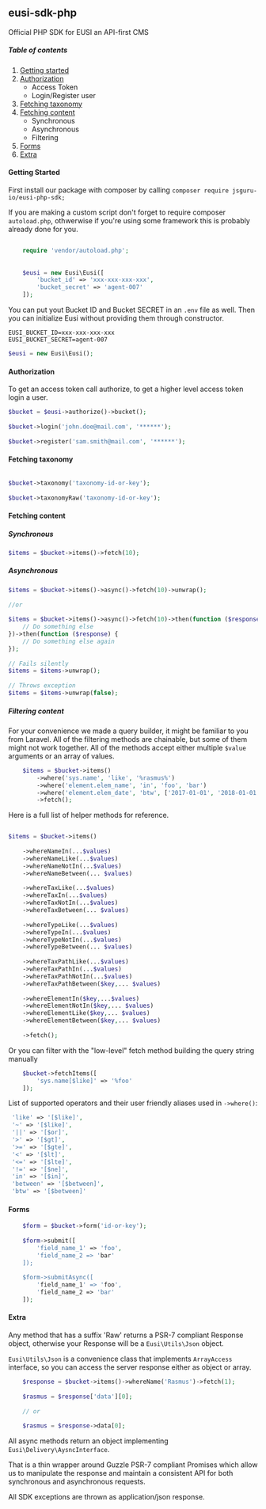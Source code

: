 ## eusi-sdk-php
Official PHP SDK for EUSI an API-first CMS

##### Table of contents
1. [Getting started](#getting-started)
2. [Authorization](#authorization)
    * Access Token
    * Login/Register user
3. [Fetching taxonomy](#fetching-taxonomy)
4. [Fetching content](#fetching-content)
    * Synchronous
    * Asynchronous
    * Filtering
5. [Forms](#forms)
6. [Extra](#extra) 

#### Getting Started

First install our package with composer by calling 
``
    composer require jsguru-io/eusi-php-sdk;
``

If you are making a custom script don't forget to require composer `autoload.php`, othwerwise if you're using some framework this is probably already done for you.
```php

    require 'vendor/autoload.php';
    
    
    $eusi = new Eusi\Eusi([
        'bucket_id' => 'xxx-xxx-xxx-xxx',
        'bucket_secret' => 'agent-007'
    ]);
```

You can put yout Bucket ID and Bucket SECRET in an `.env` file as well. Then you can initialize Eusi without providing them through constructor.

```dotenv
EUSI_BUCKET_ID=xxx-xxx-xxx-xxx
EUSI_BUCKET_SECRET=agent-007
```

```php
$eusi = new Eusi\Eusi();
``` 
#### Authorization
To get an access token call authorize, to get a higher level access token login a user.

```php  
$bucket = $eusi->authorize()->bucket();
    
$bucket->login('john.doe@mail.com', '******');
    
$bucket->register('sam.smith@mail.com', '******');
```

#### Fetching taxonomy

```php

$bucket->taxonomy('taxonomy-id-or-key');
    
$bucket->taxonomyRaw('taxonomy-id-or-key');

```

#### Fetching content

##### Synchronous
```php
$items = $bucket->items()->fetch(10);
```
##### Asynchronous
```php
$items = $bucket->items()->async()->fetch(10)->unwrap();
       
//or
       
$items = $bucket->items()->async()->fetch(10)->then(function ($response) {
    // Do something else
})->then(function ($response) {
    // Do something else again
});
    
// Fails silently
$items = $items->unwrap();
    
// Throws exception
$items = $items->unwrap(false);
```

##### Filtering content
For your convenience we made a query builder, it might be familiar to you from Laravel. All of the filtering methods are chainable, but some of them might not work together. All of the methods accept either multiple `$value` arguments or an array of values.

```php
    $items = $bucket->items()
        ->where('sys.name', 'like', '%rasmus%')
        ->where('element.elem_name', 'in', 'foo', 'bar')
        ->where('element.elem_date', 'btw', ['2017-01-01', '2018-01-01'])
        ->fetch();
```

Here is a full list of helper methods for reference. 
```php

$items = $bucket->items()
    
    ->whereNameIn(...$values)
    ->whereNameLike(...$values)
    ->whereNameNotIn(...$values)
    ->whereNameBetween(... $values)
     
    ->whereTaxLike(...$values)
    ->whereTaxIn(...$values)
    ->whereTaxNotIn(...$values)
    ->whereTaxBetween(... $values)
     
    ->whereTypeLike(...$values)
    ->whereTypeIn(...$values)
    ->whereTypeNotIn(...$values)
    ->whereTypeBetween(... $values)
          
    ->whereTaxPathLike(...$values)
    ->whereTaxPathIn(...$values)
    ->whereTaxPathNotIn(...$values)
    ->whereTaxPathBetween($key,... $values)
      
    ->whereElementIn($key,...$values)
    ->whereElementNotIn($key,... $values)
    ->whereElementLike($key,... $values)
    ->whereElementBetween($key,... $values)
      
    ->fetch();
```

Or you can filter with the "low-level" fetch method building the query string manually

```php
    $bucket->fetchItems([
        'sys.name[$like]' => '%foo'
    ]);
```

List of supported operators and their user friendly aliases used in `->where()`:
```php
 'like' => '[$like]',
 '~' => '[$like]',
 '||' => '[$or]',
 '>' => '[$gt]',
 '>=' => '[$gte]',
 '<' => '[$lt]',
 '<=' => '[$lte]',
 '!=' => '[$ne]',
 'in' => '[$in]',
 'between' => '[$between]',
 'btw' => '[$between]'
```
#### Forms
```php
    $form = $bucket->form('id-or-key');
    
    $form->submit([
        'field_name_1' => 'foo',
        'field_name_2 => 'bar'
    ]);
    
    $form->submitAsync([
        'field_name_1' => 'foo',
        'field_name_2 => 'bar'
    ]);
```
#### Extra

Any method that has a suffix 'Raw' returns a PSR-7 compliant Response object,
otherwise your Response will be a `Eusi\Utils\Json` object. 

`Eusi\Utils\Json` is a convenience class that implements `ArrayAccess` interface, so you can access the server response either as object or array.
```php
    $response = $bucket->items()->whereName('Rasmus')->fetch(1);
    
    $rasmus = $response['data'][0];
    
    // or
    
    $rasmus = $response->data[0];
```

All async methods return an object implementing `Eusi\Delivery\AysncInterface`. 

That is a thin wrapper around Guzzle PSR-7 compliant Promises which allow us to manipulate the response and maintain a consistent API for both synchronous and asynchronous requests. 
 
All SDK exceptions are thrown as application/json response.
